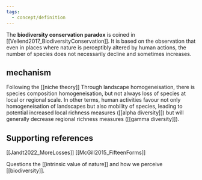 ```yaml
---
tags:
  - concept/definition
---
```

The **biodiversity conservation paradox** is coined in [[Vellend2017_BiodiversityConservation]]. It is based on the observation that even in places where nature is perceptibly altered by human actions, the number of species does not necessarily decline and sometimes increases.
## mechanism
Following the [[niche theory]]
Through landscape homogeneisation, there is species composition homogeneisation, but not always loss of species at local or regional scale. In other terms, human activities favour not only homogeneisation of landscapes but also mobility of species, leading to potential increased local richness measures ([[alpha diversity]]) but will generally decrease regional richness measures ([[gamma diversity]]).

## Supporting references
[[Jandt2022_MoreLosses]]
[[McGill2015_FifteenForms]]

Questions the [[intrinsic value of nature]] and how we perceive [[biodiversity]].